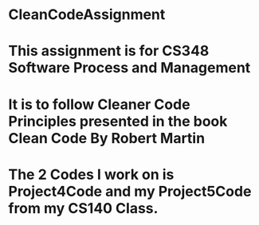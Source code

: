 # CleanCodeAssignment
# This assignment is for CS348 Software Process and Management
# It is to follow Cleaner Code Principles presented in the book Clean Code By Robert Martin
# The 2 Codes I work on is Project4Code and my Project5Code from my CS140 Class. 

